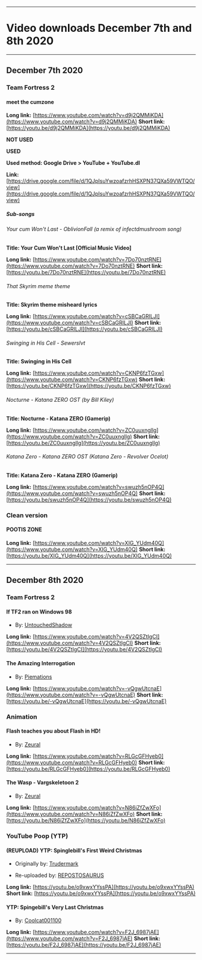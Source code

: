 
***

# Video downloads December 7th and 8th 2020

***

## December 7th 2020

### Team Fortress 2

#### meet the сumzоnе

**Long link:** [https://www.youtube.com/watch?v=d9j2QMMiKDA](https://www.youtube.com/watch?v=d9j2QMMiKDA)
**Short link:** [https://youtu.be/d9j2QMMiKDA](https://youtu.be/d9j2QMMiKDA)

**NOT USED**

**USED**

**Used method: Google Drive > YouTube + YouTube.dl**

**Link:** [https://drive.google.com/file/d/1QJpIsuYwzoafzrhHSXPN37QXa59VWTQO/view](https://drive.google.com/file/d/1QJpIsuYwzoafzrhHSXPN37QXa59VWTQO/view)

##### Sub-songs

###### Your cum Won't Last - OblivionFall (a remix of infectdmushrооm sоng)

**Title: Your Cum Won't Last [Official Music Video]**

**Long link:** [https://www.youtube.com/watch?v=7Do70nztRNE](https://www.youtube.com/watch?v=7Do70nztRNE)
**Short link:** [https://youtu.be/7Do70nztRNE](https://youtu.be/7Do70nztRNE)

###### That Skyrim meme theme

**Title: Skyrim theme misheard lyrics**

**Long link:** [https://www.youtube.com/watch?v=cSBCaGRILJI](https://www.youtube.com/watch?v=cSBCaGRILJI)
**Short link:** [https://youtu.be/cSBCaGRILJI](https://youtu.be/cSBCaGRILJI)

###### Swinging in His Cell - Sewerslvt

**Title: Swinging in His Cell**

**Long link:** [https://www.youtube.com/watch?v=CKNP6fzTGxw](https://www.youtube.com/watch?v=CKNP6fzTGxw)
**Short link:** [https://youtu.be/CKNP6fzTGxw](https://youtu.be/CKNP6fzTGxw)

###### Nocturne - Katana ZERO OST (by Bill Kiley)

**Title: Nocturne - Katana ZERO (Gamerip)**

**Long link:** [https://www.youtube.com/watch?v=ZC0uuxngllg](https://www.youtube.com/watch?v=ZC0uuxngllg)
**Short link:** [https://youtu.be/ZC0uuxngllg](https://youtu.be/ZC0uuxngllg)

###### Katana Zero - Katana ZERO OST (Katana Zero - Revolver Ocelot)

**Title: Katana Zero - Katana ZERO (Gamerip)**

**Long link:** [https://www.youtube.com/watch?v=swuzh5nOP4Q](https://www.youtube.com/watch?v=swuzh5nOP4Q)
**Short link:** [https://youtu.be/swuzh5nOP4Q](https://youtu.be/swuzh5nOP4Q)

### Clean version

#### POOTIS ZONE

**Long link:** [https://www.youtube.com/watch?v=XIG_YUdm40Q](https://www.youtube.com/watch?v=XIG_YUdm40Q)
**Short link:** [https://youtu.be/XIG_YUdm40Q](https://youtu.be/XIG_YUdm40Q)

***

## December 8th 2020

### Team Fortress 2

#### If TF2 ran on Windows 98

* By: [UntouchedShadow](https://www.youtube.com/channel/UCUem0O_o58Wwft87rbhk29g)

**Long link:** [https://www.youtube.com/watch?v=4V2QSZtIgCI](https://www.youtube.com/watch?v=4V2QSZtIgCI)
**Short link:** [https://youtu.be/4V2QSZtIgCI](https://youtu.be/4V2QSZtIgCI)

#### The Amazing Interrogation

* By: [Piemations](https://www.youtube.com/channel/UC8RBLJdSpxSVWDc_bGKmdQQ)

**Long link:** [https://www.youtube.com/watch?v=-vQgwUtcnaE](https://www.youtube.com/watch?v=-vQgwUtcnaE)
**Short link:** [https://youtu.be/-vQgwUtcnaE](https://youtu.be/-vQgwUtcnaE)

### Animation

#### Flash teaches you about Flash in HD!

* By: [Zeural](https://www.youtube.com/channel/UCukCyHaD-bK3in_pKpfH9Eg)

**Long link:** [https://www.youtube.com/watch?v=RLGcGFHyeb0](https://www.youtube.com/watch?v=RLGcGFHyeb0)
**Short link:** [https://youtu.be/RLGcGFHyeb0](https://youtu.be/RLGcGFHyeb0)

#### The Wasp - Vargskeletoon 2

* By: [Zeural](https://www.youtube.com/channel/UCukCyHaD-bK3in_pKpfH9Eg)

**Long link:** [https://www.youtube.com/watch?v=N86iZfZwXFo](https://www.youtube.com/watch?v=N86iZfZwXFo)
**Short link:** [https://youtu.be/N86iZfZwXFo](https://youtu.be/N86iZfZwXFo)

### YouTube Poop (YTP)

#### (REUPLOAD) YTP: Spinglebill's First Weird Christmas

* Originally by: [Trudermark](https://www.youtube.com/user/Trudermark)

* Re-uploaded by: [REPOSTOSAURUS](https://www.youtube.com/channel/UCmtTvXKdHLtGWeLjGTM75oA)

**Long link:** [https://youtu.be/o9xwxYYssPA](https://youtu.be/o9xwxYYssPA)
**Short link:** [https://youtu.be/o9xwxYYssPA](https://youtu.be/o9xwxYYssPA)

#### YTP: Spingebill's Very Last Christmas

* By: [Coolcat001100](https://www.youtube.com/channel/UCvdAxYEZu8d36mwx0ydE8Xg)

**Long link:** [https://www.youtube.com/watch?v=F2J_6987jAE](https://www.youtube.com/watch?v=F2J_6987jAE)
**Short link:** [https://youtu.be/F2J_6987jAE](https://youtu.be/F2J_6987jAE)

***

